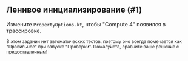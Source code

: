 ## Ленивое инициализирование (#1)

Измените `PropertyOptions.kt`, чтобы "Compute 4" появился в трассировке.

<sub> В этом задании нет автоматических тестов,
поэтому оно всегда помечается как "Правильное" при запуске "Проверки".
Пожалуйста, сравните ваше решение с предоставленным! </sub>